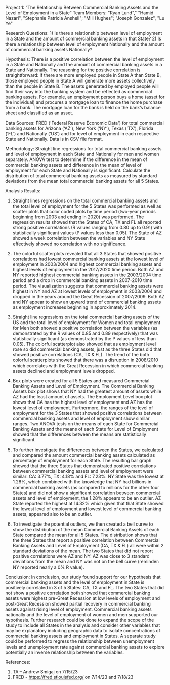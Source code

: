 Project 1: “The Relationship Between Commercial Banking Assets and the Level of Employment in a State”
Team Members: "Ryan Lund"," "Hamid Nazari", "Stephanie Patricia Anshell"; "Mili Hughes"; "Joseph Gonzalez", "Lu Ye"

Research Questions: 1) Is there a relationship between level of employment in a State and the amount of commercial banking assets in that State? 2) Is there a relationship between level of employment Nationally and the amount of commercial banking assets Nationally?

Hypothesis: There is a positive correlation between the level of employment in a State and Nationally and the amount of commercial banking assets in a State and Nationally. The reasoning for the positive correlation is straightforward: If there are more employed people in State A than State B, those employed people in State A will generate more assets collectively than the people in State B. The assets generated by employed people will find their way into the banking system and be reflected as commercial banking assets. For example, an employment person buys a home (asset for the individual) and procures a mortgage loan to finance the home purchase from a bank. The mortgage loan for the bank is held on the bank’s balance sheet and classified as an asset.

Data Sources: FRED ('Federal Reserve Economic Data') for total commercial banking assets for Arizona (‘AZ’), New York (‘NY’), Texas (‘TX’), Florida (‘FL’) and Nationally (‘US’) and for level of employment in each respective State and Nationally. Data is in CSV file format.

Methodology: Straight line regressions for total commercial banking assets and level of employment in each State and Nationally for men and women separately. ANOVA test to determine if the difference in the mean of commercial banking assets and difference in the mean of level of employment for each State and Nationally is significant. Calculate the distribution of total commercial banking assets as measured by standard deviations from the mean total commercial banking assets for all 5 States.

Analysis Results: 
1) Straight lines regressions on the total commercial banking assets and the total level of employment for the 5 States was performed as well as scatter plots that color coded plots by time period (two-year periods beginning from 2003 and ending in 2020) was performed. The regression results showed that the States of CA, TX and FL all reported strong positive correlations (R values ranging from 0.80 up to 0.91) with statistically significant values (P values less than 0.05). The State of AZ showed a week correlation between the variables and NY State effectively showed no correlation with no significance.
   
2) The colorful scatterplots revealed that all 3 States that showed positive correlations had lowest commercial banking assets at the lowest level of employment in 2003/2004 and highest commercial banking assets and highest levels of employment in the 2017/2020 time period. Both AZ and NY reported highest commercial banking assets in the 2003/2004 time period and a drop in commercial banking assets in 2007-2010 time period. The visualization suggests that commercial banking assets were highest in NY and AZ at lowest levels of employment in 2003/2004 and dropped in the years around the Great Recession of 2007/2009. Both AZ and NY appear to show an upward trend of commercial banking assets as employment increases beginning in approximately 2014.
   
3) Straight line regressions on the total commercial banking assets of the US and the total level of employment for Women and total employment for Men both showed a positive correlation between the variables (as demonstrated by the R values of 0.85 and 0.89 respectively) that was statistically significant (as demonstrated by the P values of less than 0.05). The colorful scatterplot also showed that as employment level rose so did commercial banking assets, just as the three States did that showed positive correlations (CA, TX & FL). The trend of the both colorful scatterplots showed that there was a disruption in 2008/2010 which correlates with the Great Recession in which commercial banking assets declined and employment levels dropped.
   
4) Box plots were created for all 5 States and measured Commercial Banking Assets and Level of Employment. The Commercial Banking Assets box plot shows that NY had the greatest amount of assets while AZ had the least amount of assets. The Employment Level box plot shows that CA has the highest level of employment and AZ has the lowest level of employment. Furthermore, the ranges of the level of employment for the 3 States that showed positive correlations between commercial banking assets and level of employment show similar ranges. Two ANOVA tests on the means of each State for Commercial Banking Assets and the means of each State for Level of Employment showed that the differences between the means are statistically significant.
   
5) To further investigate the differences between the States, we calculated and compared the amount commercial banking assets calculated as percentage of employment for each State. The resulting bar graph showed that the three States that demonstrated positive correlations between commercial banking assets and level of employment were similar: CA: 3.77%, TX: 4.18% and FL: 7.23%. NY State was the lowest at 1.28%, which combined with the knowledge that NY had billions in commercial banking assets (as compared to millions for the other four States) and did not show a significant correlation between commercial assets and level of employment, the 1.28% appears to be an outlier. AZ State reported the highest at 14.32% which given that that State showed the lowest level of employment and lowest level of commercial banking assets, appeared also to be an outlier.
  
6) To investigate the potential outliers, we then created a bell curve to show the distribution of the mean Commercial Banking Assets of each State compared the mean for all 5 States. The distribution shows that the three States that report a positive correlation between Commercial Banking Assets and Level of Employment (CA, TX & FL) all were within 2 standard deviations of the mean. The two States that did not report positive correlations were AZ and NY: AZ was close to 3 standard deviations from the mean and NY was not on the bell curve (reminder: NY reported nearly a 0% R value).

Conclusion: In conclusion, our study found support for our hypothesis that commercial banking assets and the level of employment in State is positively correlated in 3 of 5 States: CA, TX and FL. The two States that did not show a positive correlation both showed that commercial banking assets were highest pre-Great Recession at low levels of employment and post-Great Recession showed partial recovery in commercial banking assets against rising level of employment. Commercial banking assets nationally and the level of employment of women and men supported our hypothesis. Further research could be done to expand the scope of the study to include all States in the analysis and consider other variables that may be explanatory including geographic data to isolate concentrations of commercial banking assets and employment in States. A separate study could be performed to regress the relationship between unemployment levels and unemployment rate against commercial banking assets to explore potentially an inverse relationship between the variables.

References:
1) TA – Andrew Smigaj on 7/15/23
2) FRED - https://fred.stlouisfed.org/ on 7/14/23 and 7/18/23
